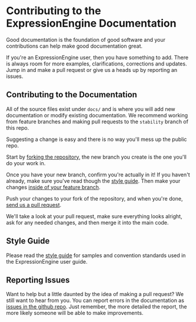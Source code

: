 # Contributing to the ExpressionEngine Documentation

Good documentation is the foundation of good software and your contributions can help make good documentation great.

If you're an ExpressionEngine user, then you have something to add. There is always room for more examples, clarifications, corrections and updates. Jump in and make a pull request or give us a heads up by reporting an issues.

## Contributing to the Documentation

All of the source files exist under `docs/` and is where you will add new documentation or modify existing documentation. We recommend working from feature branches and making pull requests to the `stability` branch of this repo.

Suggesting a change is easy and there is no way you'll mess up the public repo.

Start by [forking the repository](https://help.github.com/articles/fork-a-repo), the new branch you create is the one you'll do your work in.

Once you have your new branch, confirm you're actually in it! If you haven't already, make sure you've read though the [style guide](#style-guide). Then make your changes [inside of your feature branch](https://help.github.com/articles/fork-a-repo).

Push your changes to your fork of the repository, and when you're done, [send us a pull request](https://help.github.com/articles/using-pull-requests).

We'll take a look at your pull request, make sure everything looks alright, ask for any needed changes, and then merge it into the main code.

## Style Guide

Please read the [style guide](https://docs.expressionengine.com/latest/style-guide.html) for samples and convention standards used in the ExpressionEngine user guide.

## Reporting Issues

Want to help but a little daunted by the idea of making a pull request? We still want to hear from you. You can report errors in the documentation as [issues in the github repo](https://github.com/ExpressionEngine/ExpressionEngine-User-Guide/issues).  Just remember, the more detailed the report, the more likely someone will be able to make improvements.
